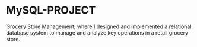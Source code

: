 # MySQL-PROJECT
Grocery Store Management, where I designed and implemented a relational database system to manage and analyze key operations in a retail grocery store.
